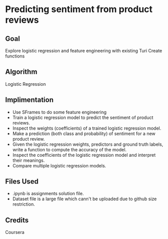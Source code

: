 # Predicting sentiment from product reviews
## Goal
Explore logistic regression and feature engineering with existing Turi Create functions
## Algorithm 
Logistic Regression
## Implimentation
* Use SFrames to do some feature engineering
* Train a logistic regression model to predict the sentiment of product reviews.
* Inspect the weights (coefficients) of a trained logistic regression model.
* Make a prediction (both class and probability) of sentiment for a new product review.
* Given the logistic regression weights, predictors and ground truth labels, write a function to compute the accuracy of the model.
* Inspect the coefficients of the logistic regression model and interpret their meanings.
* Compare multiple logistic regression models.
## Files Used
* .ipynb is assignments solution file.
* Dataset file is a large file which cann't be uploaded due to github size restriction.
## Credits
Coursera 

